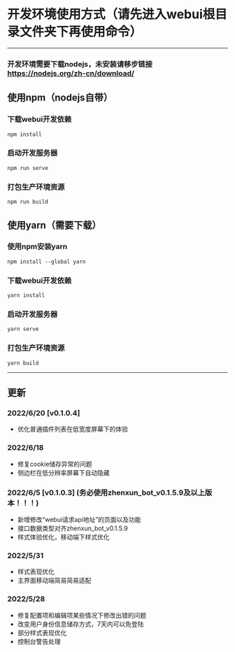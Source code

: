 # 开发环境使用方式（请先进入webui根目录文件夹下再使用命令）

****

### 开发环境需要下载nodejs，未安装请移步链接 https://nodejs.org/zh-cn/download/



## 使用npm（nodejs自带）

### 下载webui开发依赖

```
npm install
```

### 启动开发服务器
```
npm run serve
```

### 打包生产环境资源
```
npm run build
```

## 使用yarn（需要下载）

### 使用npm安装yarn

```
npm install --global yarn
```

### 下载webui开发依赖

```
yarn install
```

### 启动开发服务器
```
yarn serve
```

### 打包生产环境资源
```
yarn build
```
****






## 更新

### 2022/6/20 \[v0.1.0.4] 
* 优化普通插件列表在低宽度屏幕下的体验

### 2022/6/18

* 修复cookie储存异常的问题
* 侧边栏在低分辨率屏幕下自动隐藏

### 2022/6/5 \[v0.1.0.3] (__务必使用zhenxun_bot_v0.1.5.9及以上版本！！！__)
* 新增修改“webui请求api地址”的页面以及功能
* 接口数据类型对齐zhenxun_bot_v0.1.5.9
* 样式体验优化，移动端下样式优化

### 2022/5/31

* 样式表现优化
* 主界面移动端简易简易适配


### 2022/5/28

* 修复配置项和编辑项某些情况下修改出错的问题
* 改变用户身份信息储存方式，7天内可以免登陆
* 部分样式表现优化
* 控制台警告处理
